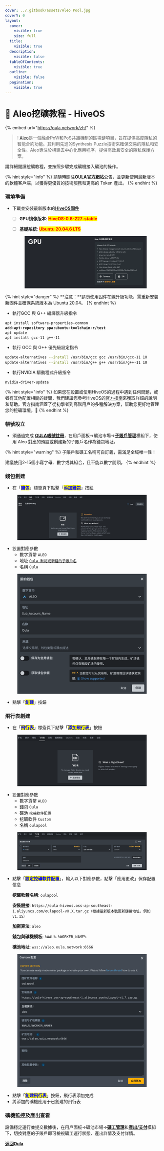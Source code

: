 ```yaml
---
cover: ../.gitbook/assets/Aleo Pool.jpg
coverY: 0
layout:
  cover:
    visible: true
    size: full
  title:
    visible: true
  description:
    visible: false
  tableOfContents:
    visible: true
  outline:
    visible: false
  pagination:
    visible: true
---
```


# 🤖 Aleo挖礦教程 - HiveOS

{% embed url="https://oula.network/zh/" %}

> &#x20;❕ [Aleo](https://www.aleo.org/)是一個融合PoW和PoS共識機制的區塊鏈項目，旨在提供高度隱私的智能合約功能。其利用先進的Synthesis Puzzle技術來確保交易的隱私和安全性。Aleo專注於構建去中心化應用程序，提供高效且安全的隱私保護方案。



請詳細閱讀挖礦教程，並按照步驟完成礦機接入礦池的操作。

{% hint style="info" %}
請隨時關注[**OULA官方網站**](https://oula.network/zh)公告，並更新使用最新版本的軟體客戶端，以獲得更優質的技術服務和更高的 Token 產出。
{% endhint %}



### 環境準備

*   下載並安裝最新版本的[**HiveOS固件**](https://hiveon.com/zh/install/)

    * [ ] **GPU镜像版本**: <mark style="color:red;">**HiveOS-0.6-227-stable**</mark>
    * [ ] **基礎系統**: <mark style="color:red;">**Ubuntu 20.04.6 LTS**</mark>



    <figure><img src="../.gitbook/assets/image (4).png" alt=""><figcaption></figcaption></figure>

{% hint style="danger" %}
**注意：**請勿使用固件在線升級功能，需重新安裝新固件並確保系統版本為 Ubuntu 20.04。
{% endhint %}

* 執行GCC 與 G++ 編譯器升級指令

<pre class="language-sh"><code class="lang-sh">apt install software-properties-common
<strong>add-apt-repository ppa:ubuntu-toolchain-r/test
</strong>apt update
apt install gcc-11 g++-11
</code></pre>

* 執行 GCC 與 G++ 優先級設定指令

```bash
update-alternatives --install /usr/bin/gcc gcc /usr/bin/gcc-11 10
update-alternatives --install /usr/bin/g++ g++ /usr/bin/g++-11 10
```

* 執行NVIDIA 驅動程式升級指令

```shell
nvidia-driver-update
```

{% hint style="info" %}
如果您在設置或使用HiveOS的過程中遇到任何問題，或者有其他配置相關的疑問，我們建議您參考HiveOS的[官方指南](https://hiveon.com/knowledge-base/guides/)來獲取詳細的說明和幫助。官方指南涵蓋了從初學者到高階用戶的多種解決方案，幫助您更好地管理您的挖礦環境。📘
{% endhint %}

### 帳號設立

* 須通過完成 [**OULA帳號註冊**](https://oula.network/zh/register)，在用戶面板→礦池市場→[**子賬戶管理**](https://oula.network/zh/pool/manager?tab=subAccount)模組下，使用 Aleo 對應的預設或創建新的子賬戶名作為錢包地址。

{% hint style="warning" %}
子賬戶和礦工名稱可自訂義，需滿足全域唯一性！&#x20;

建議使用2-15個小寫字母、數字或其組合，且不能以數字開頭。
{% endhint %}

### &#x20;錢包創建

* 在「<mark style="color:blue;">**錢包**</mark>」標簽頁下點擊「<mark style="color:blue;">**添加錢包**</mark>」按鈕

<figure><img src="../.gitbook/assets/image (6).png" alt=""><figcaption></figcaption></figure>

* 設置對應參數
  * 數字貨幣 `ALEO`
  * 地址 [`Oula 默認或新建的子帳戶名`](https://oula.network/zh/pool/manager?tab=subAccount)&#x20;
  * 名稱 `Oula`&#x20;

<figure><img src="../.gitbook/assets/image (9).png" alt=""><figcaption></figcaption></figure>

* 點擊「<mark style="color:blue;">**創建**</mark>」按鈕

### 飛行表創建

* 在「<mark style="color:blue;">**飛行表**</mark>」標簽頁下點擊「<mark style="color:blue;">**添加飛行表**</mark>」按鈕

<figure><img src="../.gitbook/assets/image (8).png" alt=""><figcaption></figcaption></figure>

* 設置對應參數
  * 數字貨幣 `ALEO`
  * 錢包 `Oula`
  * 礦池 `挖礦軟件配置`
  * 挖礦軟件 `Custom`
  * 名稱 `oulapool`

<figure><img src="../.gitbook/assets/image (10).png" alt=""><figcaption></figcaption></figure>

*   點擊「<mark style="color:blue;">**設定挖礦軟件配置**</mark>」，輸入以下對應參數，點擊「應用更改」保存配置信息

    **挖礦軟體名稱**: `oulapool`

    **安裝鏈接**: `https://oula-hiveos.oss-ap-southeast-1.aliyuncs.com/oulapool-vX.X.tar.gz（根據`[`最新版本號`](https://github.com/oula-network/aleo/releases)`更新鏈接地址，例如v1.15）`

    **加密算法**: `aleo`

    **錢包與礦機模板**: `%WAL%.%WORKER_NAME%`

    **礦池地址**: `wss://aleo.oula.network:6666`

<figure><img src="../.gitbook/assets/image (3).png" alt=""><figcaption></figcaption></figure>

* 點擊「<mark style="color:blue;">**創建飛行表**</mark>」按鈕，飛行表添加完成
* 將添加的礦機應用于已創建的飛行表

### 礦機監控及產出查看

設備穩定運行並提交數據後，在用戶面板→礦池市場→[**礦工管理**](http://192.168.1.51/zh/pool/manager?tab=miner)和[**產出/支付**](http://192.168.1.51/zh/pool/manager?tab=output)模組下，切換對應的子賬戶即可檢視礦工運行狀態、產出詳情及支付詳情。





[**返回Oula**](https://oula.network/zh/login)
